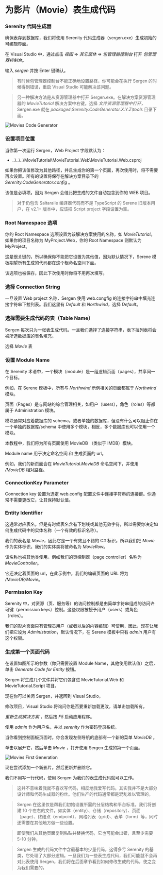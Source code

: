 
# 为影片（Movie）表生成代码

### Serenity 代码生成器

确保表存到数据库，我们将使用 Serenity 代码生成器（sergen.exe）生成初始的可编辑界面。

在 Visual Studio 中，通过点击 *视图* => *其它窗体* => *包管理器控制台* 打开 *包管理器控制台*。

输入 *sergen* 并按 Enter 键确认。

> 有时候包管理器控制台不能正确地设置路径，你可能会在执行 Sergen 的时候得到错误，重启 Visual Studio 可能解决该问题。

> 另一种解决方法是从资源管理器中打开 Sergen.exe。在解决方案资源管理器的 *MovieTutorial* 解决方案中右键，选择 *文件资源管理器中打开*，Sergen.exe 就在 *packages\\Serenity.CodeGenerator.X.Y.Z\\tools* 目录下面。

![Movies Code Generator](img/mdb_sergen_movie.png)


### 设置项目位置

当你第一次运行 Sergen，Web Project 字段默认为：

* ..\\..\\..\\MovieTutorial\\MovieTutorial.Web\\MovieTutorial.Web.csproj

如果你把该值修改为其他路径，并且生成你的第一个页面，再次使用时，将不需要再次设置。所有的设置将保存在解决方案目录下的 *Serenity.CodeGenerator.config* 。

该值是必填项，因为 Sergen 会借此把生成的文件自动包含到你的 WEB 项目。

> 对于仍包含 Saltaralle 编译器代码而不是 TypeScript 的 Serene 旧版本用户，在 v2.1+ 版本中，应该把 Script project 字段设置为空。

### Root Namespace 选项

你的 Root Namespace 选项设置为该解决方案使用的名称，如 *MovieTutorial*。如果你的项目名称为 MyProject.Web，你的 Root Namespace 则默认为 MyProject。

这是很关键的，所以确保你不能把它设置为其他值，因为默认情况下，Serene 模板期望所有生成的代码都在这个根命名空间下面。

该选项也被保存，因此下次使用时你将不用再次填写。

### 选择 Connection String

一旦设置 Web project 名称，Sergen 使用 web.congfig 的连接字符串中填充连接字符串下拉列表。我们这里有 *Default* 和 *Northwind*，选择 *Default*。

### 选择需要生成代码的表（Table Name）

Sergen 每次只为一张表生成代码。一旦我们选择了连接字符串，表下拉列表将会被所选数据库的表名填充。

选择 *Movie* 表

### 设置 Module Name

在 Serenity 术语中，一个模块（module）是一组逻辑页面（pages），共享同一个目标。

例如，在 Serene 模板中，所有与 *Northwind* 示例相关的页面都属于 *Northwind* 模块。

页面（Pages）是与网站的综合管理相关，如用户（users），角色（roles）等都属于 Administration 模块。

模块通常对应着数据库的 schema，或者单独的数据库，但没有什么可以阻止你在一个单独的数据库/schema 中使用多个模块，相反，多个数据库也可以使用一个模块。

本教程中，我们将为所有页面使用 MovieDB （类似于 IMDB）模块。

Module name 用于决定命名空间 和 生成页面的 url。

例如，我们的新页面会在 *MovieTutorial.MovieDB* 命名空间下，并使用 */MovieDB* 相对路径。


### ConnectionKey Parameter

Connection key 设置为选定 web.config 配置文件中连接字符串的连接键。你通常不需要更改它，让其保持默认值。


### Entity Identifier

这通常对应表名，但是有时候表名含有下划线或其他无效字符，所以需要你决定如何生成代码中的实体名称（一个有效的标识名称）。

我们的表名是 *Movie*，因此它是一个有效且不错的 C# 标识，所以我们把 *Movie* 作为实体标识。我们的实体类将被命名为 *MovieRow*。

该名称也被其他类使用。例如我们的页控制器（page controller）名称为 *MovieController*。

它还决定着页面的 url，在此示例中，我们的编辑页面的 URL 将为 */MovieDB/Movie*。


### Permission Key

Serenity 中，对资源（页、服务等）的访问控制都是由简单字符串组成的访问许可键（permission keys）控制。这些权限被授予用户（users）或角色（roles）。

我们的影片页面只有管理员用户（或者以后的内容编辑）可使用，因此，现在让我们把它设为 *Administration*，默认情况下，在 Serene 模板中只有 *admin* 用户有这个权限。 


### 生成第一个页面代码

在设置如图所示的参数（你只需要设置 Module Name，其他使用默认值）之后，单击 *Generate Code for Entity* 按钮。

Sergen 将生成几个文件并将它们包含进 MovieTutorial.Web 和 MovieTutorial.Script 项目。

现在你可以关闭 Sergen，并返回到 Visual Studio。

修改项目，Visual Studio 将询问你是否要重新加载更改，请单击加载所有。

*重新生成解决方案* ，然后按 *F5* 启动应用程序。

使用 *admin* 作为用户名，并以 *serenity* 作为密码登录系统。

当你看到控制面板页面时，你会发现左侧导航的底部有一个新的菜单 *MovieDB* 。

单击以展开它，然后单击 *Movie* ，打开使用 Sergen 生成的第一个页面。

![Movies First Generation](img/mdb_movie_initial.png)

现在尝试添加一个新影片，然后更新并删除它。

我们不用写一行代码，使用 Sergen 为我们的表生成代码就可以工作。

> 这并不意味着我就不喜欢写代码，相反地我爱写代码。其实我并不是大部分设计师和代码生成器的粉丝。他们生产的代码通常都是混乱难以管理的。

> Sergen 在这里仅是帮我们初始设置所需的分层结构和平台标准。我们将创建 10 个左右的文件，如实体（entity）、仓储（repository）、页面（page）、终结点（endpoint）、网格列表（grid）、表单（form）等，同时还需要在其他地方做一些设置。

> 即使我们从其他页面复制粘贴并替换代码，它也可能会出错，且至少需要 5-10 分钟。

> Sergen 生成的代码文件中含最基本的少量代码，这得多亏 Serenity 的基类，它处理了大部分逻辑。一旦我们为一些表生成代码，我们可能就不会再对此表使用 Sergen，我们将在后面章节看到如何修改生成的代码，使之变为我们需要的。